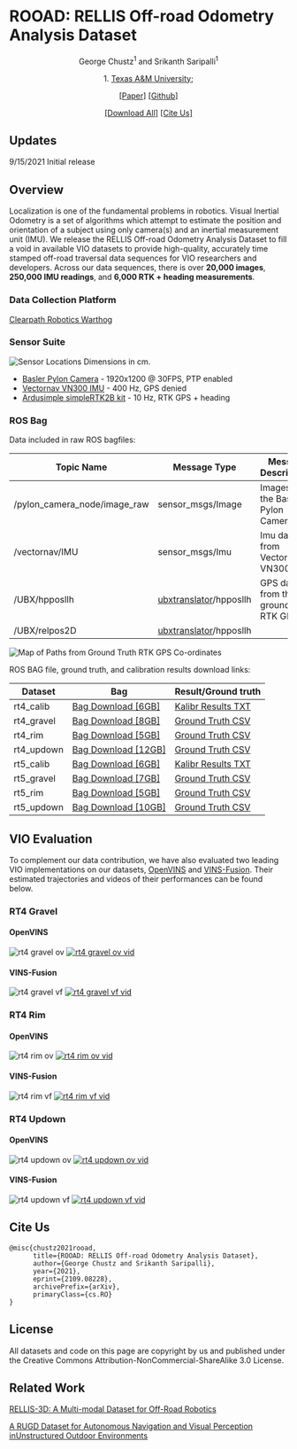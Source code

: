 <h1>ROOAD: RELLIS Off-road Odometry Analysis Dataset</h1>
<p align="center">
  George Chustz<sup>1</sup> and Srikanth Saripalli<sup>1</sup>
<p align="center">
  1. <a href="https://www.tamu.edu/">Texas A&M University; </a>
<p align="center"><a href="https://arxiv.org/abs/2109.08228">[Paper]</a> <a href="https://github.com/unmannedlab/ROOAD">[Github]</a> 
<p align="center"><a href="https://drive.google.com/file/d/1Zlky_363FPBKj7rcW59wKLcUGmP3hi9K/view?usp=sharing">[Download All]</a> <a href="#cite-us">[Cite Us]</a>
</p>

## Updates
9/15/2021 Initial release

## Overview
Localization is one of the fundamental problems in robotics. Visual Inertial Odometry is a set of algorithms which attempt to estimate the position and orientation of a subject using only camera(s) and an inertial measurement unit (IMU). We release the RELLIS Off-road Odometry Analysis Dataset to fill a void in available VIO datasets to provide high-quality, accurately time stamped off-road traversal data sequences for VIO researchers and developers. Across our data sequences, there is over **20,000 images**, **250,000 IMU readings**, and **6,000 RTK + heading measurements**.

### Data Collection Platform
[Clearpath Robotics Warthog](https://clearpathrobotics.com/warthog-unmanned-ground-vehicle-robot/)

### Sensor Suite

![Sensor Locations](./images/sensor_locations.png)
Dimensions in cm.

* [Basler Pylon Camera](https://www.baslerweb.com/en/products/cameras/area-scan-cameras/ace/aca1920-50gc/) - 1920x1200 @ 30FPS, PTP enabled
* [Vectornav VN300 IMU](https://www.vectornav.com/products/detail/vn-300) - 400 Hz, GPS denied
* [Ardusimple simpleRTK2B kit](https://www.ardusimple.com/rtk-starter-kits/) - 10 Hz, RTK GPS + heading

### ROS Bag

Data included in raw ROS bagfiles:

Topic Name | Message Type | Message Descriptison
------------ | ------------- | ---------------------------------
/pylon_camera_node/image_raw | sensor_msgs/Image | Images from the Basler Pylon Camera
/vectornav/IMU | sensor_msgs/Imu | Imu data from VectorNav-VN300
/UBX/hpposllh | [ubxtranslator](https://github.com/unmannedlab/ubxtranslator)/hpposllh | GPS data from the ground truth RTK GPS
/UBX/relpos2D | [ubxtranslator](https://github.com/unmannedlab/ubxtranslator)/hpposllh |


![Map of Paths from Ground Truth RTK GPS Co-ordinates](./images/Map2.png)

ROS BAG file, ground truth, and calibration results download links:

Dataset | Bag | Result/Ground truth
----|----|----
rt4_calib | [Bag Download [6GB]](https://drive.google.com/file/d/1IlHBodzK2GZYLctGTVceWP0uZ68y9hkt/view?usp=sharing) | [Kalibr Results TXT](https://drive.google.com/file/d/1KFGz1FbT__aJE9vgrIHd8FJMo0kW-6OS/view?usp=sharing)
rt4_gravel | [Bag Download [8GB]](https://drive.google.com/file/d/1dKx6_A1V4wN_0NTKCLrWYgIwozsVrO0F/view?usp=sharing) | [Ground Truth CSV](https://drive.google.com/file/d/1obo7xWEaLf2pHtjXhGM0ElR34sxiWMZj/view?usp=sharing)
rt4_rim |[Bag Download [5GB]](https://drive.google.com/file/d/1m7y33UzYjT-1VgehGPSIzzcWltGRPb-N/view?usp=sharing) | [Ground Truth CSV](https://drive.google.com/file/d/1EKl8yDh_lGRBFmIKPT-OiPBS13XtWKK9/view?usp=sharing)
rt4_updown | [Bag Download [12GB]](https://drive.google.com/file/d/1x-nKiURqvLhwyyHBCuPVEdS8MGo1VhOk/view?usp=sharing) | [Ground Truth CSV](https://drive.google.com/file/d/16L1CUACCDBYXo5DSeQ6vgTKYZzCIQHHP/view?usp=sharing)
rt5_calib | [Bag Download [6GB]](https://drive.google.com/file/d/19kQlU3PpkSEQdq1eZ4w7zs8GBo8p6jeO/view?usp=sharing) | [Kalibr Results TXT](https://drive.google.com/file/d/1mHiboL4DgkiUaQX2PnBHk4fKrkJIdYVF/view?usp=sharing)
rt5_gravel | [Bag Download [7GB]](https://drive.google.com/file/d/1NBq-YU0YYuI1-D8DxSXdBeoWQ9hCOfj0/view?usp=sharing) | [Ground Truth CSV](https://drive.google.com/file/d/1zmU6GwauSpB1pMg9WO_QpIRqtuG6apo6/view?usp=sharing)
rt5_rim | [Bag Download [5GB]](https://drive.google.com/file/d/1sz33CuQ5rxQtYPe5DIpcOMTW9gpvu9Be/view?usp=sharing) | [Ground Truth CSV](https://drive.google.com/file/d/13JOYFilD-5ei0t8Wgrso79TCMVDMIfS2/view?usp=sharing)
rt5_updown | [Bag Download [10GB]](https://drive.google.com/file/d/1Y1CjTEnbPadbg00uw0KLrydDc5-p9Cr0/view?usp=sharing) | [Ground Truth CSV](https://drive.google.com/file/d/1SwU6sT4uOSAUhxUkHO8qjIdi-cOMk3ly/view?usp=sharing)

## VIO Evaluation
To complement our data contribution, we have also evaluated two leading VIO implementations on our datasets, [OpenVINS](https://github.com/rpng/open_vins) and [VINS-Fusion](https://github.com/HKUST-Aerial-Robotics/VINS-Fusion). Their estimated trajectories and videos of their performances can be found below.

### RT4 Gravel
#### OpenVINS
![rt4 gravel ov](./images/gravel_OV.png) [![rt4 gravel ov vid](https://img.youtube.com/vi/WbgDayy2J-c/0.jpg)](https://youtu.be/WbgDayy2J-c?t=18)
#### VINS-Fusion
![rt4 gravel vf](./images/gravel_VF.png) [![rt4 gravel vf vid](https://img.youtube.com/vi/xGu3RKwTInU/0.jpg)](https://youtu.be/xGu3RKwTInU?t=154)

### RT4 Rim
#### OpenVINS
![rt4 rim ov](./images/rim_OV.png) [![rt4 rim ov vid](https://img.youtube.com/vi/GxXQ68BF-5Q/0.jpg)](https://youtu.be/GxXQ68BF-5Q?t=30)
#### VINS-Fusion
![rt4 rim vf](./images/rim_VF.png) [![rt4 rim vf vid](https://img.youtube.com/vi/SAcJFjksLlc/0.jpg)](https://youtu.be/SAcJFjksLlc?t=125)

### RT4 Updown
#### OpenVINS
![rt4 updown ov](./images/updown_OV.png) [![rt4 updown ov vid](https://img.youtube.com/vi/z9c9A2YpUD8/0.jpg)](https://www.youtube.com/watch?v=z9c9A2YpUD8)
#### VINS-Fusion
![rt4 updown vf](./images/updown_VF.png) [![rt4 updown vf vid](https://img.youtube.com/vi/ityaw3vLAhc/0.jpg)](https://youtu.be/ityaw3vLAhc?t=78)


## Cite Us
~~~text
@misc{chustz2021rooad,
      title={ROOAD: RELLIS Off-road Odometry Analysis Dataset}, 
      author={George Chustz and Srikanth Saripalli},      
      year={2021},      
      eprint={2109.08228},      
      archivePrefix={arXiv},      
      primaryClass={cs.RO}      
}
~~~

## License
All datasets and code on this page are copyright by us and published under the Creative Commons Attribution-NonCommercial-ShareAlike 3.0 License. 

## Related Work

[RELLIS-3D: A Multi-modal Dataset for Off-Road Robotics](https://github.com/unmannedlab/RELLIS-3D)

[A RUGD Dataset for Autonomous Navigation and Visual Perception inUnstructured Outdoor Environments](http://rugd.vision/)
